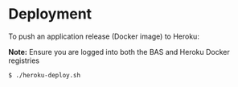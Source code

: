 # Deployment

To push an application release (Docker image) to Heroku:

**Note:** Ensure you are logged into both the BAS and Heroku Docker registries

```
$ ./heroku-deploy.sh
```
